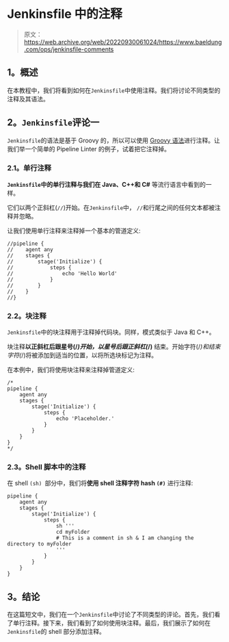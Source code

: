 # Jenkinsfile 中的注释

> 原文：<https://web.archive.org/web/20220930061024/https://www.baeldung.com/ops/jenkinsfile-comments>

## 1。概述

在本教程中，我们将看到如何在`Jenkinsfile`中使用注释。我们将讨论不同类型的注释及其语法。

## 2。`Jenkinsfile`评论一

`Jenkinsfile`的语法是基于 Groovy 的，所以可以使用 [Groovy 语法](/web/20220625074232/https://www.baeldung.com/groovy-language)进行注释。让我们举一个简单的 Pipeline Linter 的例子，试着把它注释掉。

### 2.1。单行注释

**`Jenkinsfile`中的单行注释与我们在 Java、C++和 C#** 等流行语言中看到的一样。

它们以两个正斜杠(`//`)开始。在`Jenkinsfile`中， `//`和行尾之间的任何文本都被注释并忽略。

让我们使用单行注释来注释掉一个基本的管道定义:

```
//pipeline {
//    agent any
//    stages {
//        stage('Initialize') {
//            steps {
//                echo 'Hello World'
//            }
//        }
//    }
//}
```

### 2.2。块注释

`Jenkinsfile`中的块注释用于注释掉代码块。同样，模式类似于 Java 和 C++。

块注释**以正斜杠后跟星号(/*)开始，以星号后跟正斜杠(*/)** 结束。开始字符(/*)和结束字符(*/)将被添加到适当的位置，以将所选块标记为注释。

在本例中，我们将使用块注释来注释掉管道定义:

```
/*
pipeline {
    agent any
    stages {
        stage('Initialize') {
            steps {
                echo 'Placeholder.'
            }
        }
    }
}
*/ 
```

### 2.3。Shell 脚本中的注释

在 shell `(sh) `部分中，我们将**使用 shell 注释字符 hash `(#)`** 进行注释:

```
pipeline {
    agent any
    stages {
        stage('Initialize') {
            steps {
                sh '''
                cd myFolder
                # This is a comment in sh & I am changing the directory to myFolder
                '''
            }
        }
    }
}
```

## 3。结论

在这篇短文中，我们在一个`Jenkinsfile`中讨论了不同类型的评论。首先，我们看了单行注释。接下来，我们看到了如何使用块注释。最后，我们展示了如何在`Jenkinsfile`的 shell 部分添加注释。
